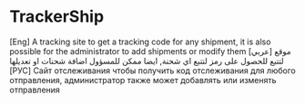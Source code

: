 # TrackerShip

[Eng] A tracking site to get a tracking code for any shipment, it is also possible for the administrator to add shipments or modify them
[عربي] موقع لتتبع للحصول على رمز لتتبع اي شحنة, ايضا ممكن للمسؤول اضافة شحنات او تعديلها
[РУС] Сайт отслеживания чтобы получить код отслеживания для любого отправления, администратор также может добавлять или изменять отправления

